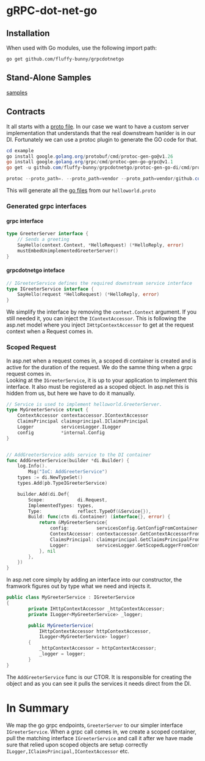 # gRPC-dot-net-go

## Installation

When used with Go modules, use the following import path:

    go get github.com/fluffy-bunny/grpcdotnetgo

## Stand-Alone Samples

[samples](https://github.com/fluffy-bunny/grpcdotnetgo-samples)  

## Contracts  
It all starts with a [proto file](example/internal/grpcContracts/helloworld/helloworld.proto).  In our case we want to have a custom server implementation that understands that the real downstream hanlder is in our DI.  Fortunately we can use a protoc plugin to generate the GO code for that.  

```powershell
cd example
go install google.golang.org/protobuf/cmd/protoc-gen-go@v1.26
go install google.golang.org/grpc/cmd/protoc-gen-go-grpc@v1.1
go get -u github.com/fluffy-bunny/grpcdotnetgo/protoc-gen-go-di/cmd/protoc-gen-go-di

protoc --proto_path=. --proto_path=vendor --proto_path=vendor/github.com/fluffy-bunny  --go_out=. --go_opt=paths=source_relative --go-grpc_out=. --go-grpc_opt=paths=source_relative --go-di_out=. --go-di_opt=paths=source_relative ./example/internal/grpcContracts/helloworld/helloworld.proto

```
This will generate all the [go files](example/internal/grpcContracts/helloworld) from our ```helloworld.proto```  

### Generated grpc interfaces  

#### grpc interface
```go
type GreeterServer interface {
	// Sends a greeting
	SayHello(context.Context, *HelloRequest) (*HelloReply, error)
	mustEmbedUnimplementedGreeterServer()
}
```

#### grpcdotnetgo inteface
```go
// IGreeterService defines the required downstream service interface
type IGreeterService interface {
	SayHello(request *HelloRequest) (*HelloReply, error)
}
```

We simplify the interface by removing the ```context.Context``` argument.  If you still needed it, you can inject the ```IContextAccessor```.  This is following the asp.net model where you inject ```IHttpContextAccessor``` to get at the request context when a Request comes in.  

### Scoped Request  

In asp.net when a request comes in, a scoped di container is created and is active for the duration of the request.  We do the samne thing when a grpc request comes in.   
Looking at the ```IGreeterService```, it is up to your application to implement this interface.  It also must be registered as a scoped object.  In asp.net this is hidden from us, but here we have to do it manually.  

```go
// Service is used to implement helloworld.GreeterServer.
type MyGreeterService struct {
	ContextAccessor contextaccessor.IContextAccessor
	ClaimsPrincipal claimsprincipal.IClaimsPrincipal
	Logger          servicesLogger.ILogger
	config          *internal.Config
}


// AddGreeterService adds service to the DI container
func AddGreeterService(builder *di.Builder) {
	log.Info().
		Msg("IoC: AddGreeterService")
	types := di.NewTypeSet()
	types.Add(pb.TypeIGreeterService)

	builder.Add(di.Def{
		Scope:            di.Request,
		ImplementedTypes: types,
		Type:             reflect.TypeOf(&Service{}),
		Build: func(ctn di.Container) (interface{}, error) {
			return &MyGreeterService{
				config:          servicesConfig.GetConfigFromContainer(ctn),
				ContextAccessor: contextaccessor.GetContextAccessorFromContainer(ctn),
				ClaimsPrincipal: claimsprincipal.GetClaimsPrincipalFromContainer(ctn),
				Logger:          servicesLogger.GetScopedLoggerFromContainer(ctn),
			}, nil
		},
	})
}

```

In asp.net core simply by adding an interface into our constructor, the framwork figures out by type what we need and injects it.  
```c#
public class MyGreeterService : IGreeterService
{
        private IHttpContextAccessor _httpContextAccessor;
        private ILogger<MyGreeterService> _logger;

        public MyGreeterService(
            IHttpContextAccessor httpContextAccessor,
            ILogger<MyGreeterService> logger)
        {
            _httpContextAccessor = httpContextAccessor;
            _logger = logger;
        }
}
```

The ```AddGreeterService``` func is our CTOR.  It is responsible for creating the object and as you can see it pulls the services it needs direct from the DI.  

# In Summary  
We map the go grpc endpoints, ```GreeterServer``` to our simpler interface ```IGreeterService```.  When a grpc call comes in, we create a scoped container, pull the matching interface ```IGreeterService``` and call it after we have made sure that relied upon scoped objects are setup correctly ```ILogger,IClaimsPrincipal,IContextAccessor``` etc.   






 
